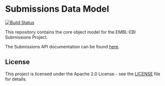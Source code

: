 # Submissions Data Model
[![Build Status](https://travis-ci.org/EMBL-EBI-SUBS/subs-data-model.svg?branch=master)](https://travis-ci.org/EMBL-EBI-SUBS/subs-data-model)

This repository contains the core object model for the EMBL-EBI Submissions Project. 

The Submissions API documentation can be found [here](https://submission.ebi.ac.uk/api/docs/index.html).

## License
This project is licensed under the Apache 2.0 License - see the [LICENSE](LICENSE.md) file for details.
